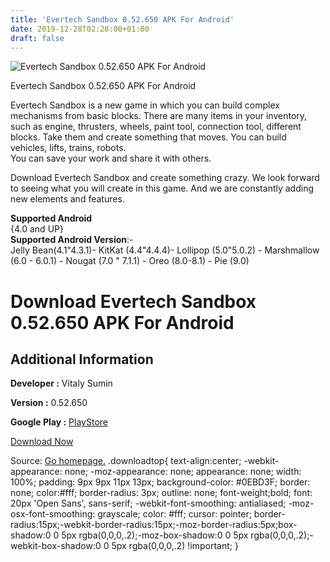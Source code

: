 ```yaml
---
title: 'Evertech Sandbox 0.52.650 APK For Android'
date: 2019-12-28T02:28:00+01:00
draft: false
---
```


![Evertech Sandbox 0.52.650 APK For Android](https://i0.wp.com/apkhome.net/wp-content/uploads/2019/11/Evertech-Sandbox.png "Evertech Sandbox 0.52.650 APK For Android")

  

Evertech Sandbox 0.52.650 APK For Android

Evertech Sandbox is a new game in which you can build complex mechanisms from basic blocks. There are many items in your inventory, such as engine, thrusters, wheels, paint tool, connection tool, different blocks. Take them and create something that moves. You can build vehicles, lifts, trains, robots.  
You can save your work and share it with others.

Download Evertech Sandbox and create something crazy. We look forward to seeing what you will create in this game. And we are constantly adding new elements and features.

**Supported Android**  
{4.0 and UP}  
**Supported Android Version**:-  
Jelly Bean(4.1"4.3.1)- KitKat (4.4"4.4.4)- Lollipop (5.0"5.0.2) - Marshmallow (6.0 - 6.0.1) - Nougat (7.0 " 7.1.1) - Oreo (8.0-8.1) - Pie (9.0)

Download Evertech Sandbox 0.52.650 APK For Android
==================================================

Additional Information
----------------------

**Developer :** Vitaly Sumin

**Version :** 0.52.650

**Google Play :** [PlayStore](https://play.google.com/store/apps/details?id=com.evertechsandbox)

  

[Download Now](https://store4app.co/post/evertech-sandbox-0-52-650-apk-for-android_1574101356)

  
Source: [Go homepage.](https://store4app.co/post/evertech-sandbox-0-52-650-apk-for-android_1574101356) .downloadtop{ text-align:center; -webkit-appearance: none; -moz-appearance: none; appearance: none; width: 100%; padding: 9px 9px 11px 13px; background-color: #0EBD3F; border: none; color:#fff; border-radius: 3px; outline: none; font-weight;bold; font: 20px 'Open Sans', sans-serif; -webkit-font-smoothing: antialiased; -moz-osx-font-smoothing: grayscale; color: #fff; cursor: pointer; border-radius:15px;-webkit-border-radius:15px;-moz-border-radius:5px;box-shadow:0 0 5px rgba(0,0,0,.2);-moz-box-shadow:0 0 5px rgba(0,0,0,.2);-webkit-box-shadow:0 0 5px rgba(0,0,0,.2) !important; }